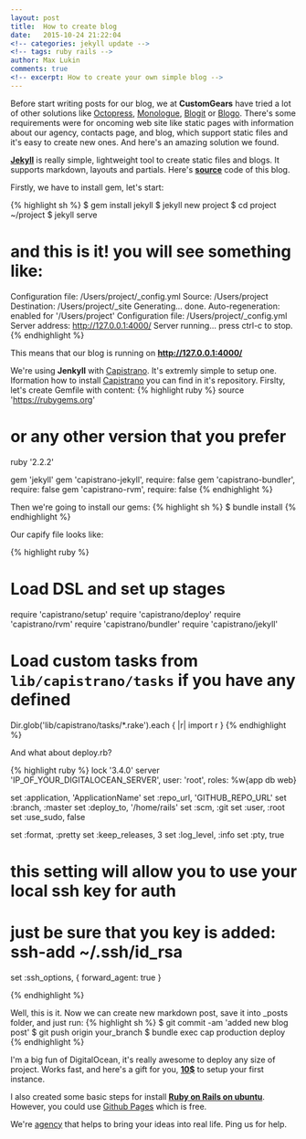 ```yaml
---
layout: post
title:  How to create blog
date:   2015-10-24 21:22:04
<!-- categories: jekyll update -->
<!-- tags: ruby rails -->
author: Max Lukin
comments: true
<!-- excerpt: How to create your own simple blog -->
---
```

Before start writing posts for our blog, we at **CustomGears** have tried a lot of other solutions like [Octopress][octopress], [Monologue][monologue], [Blogit][blogit] or [Blogo][blogo]. There's some requirements were for oncoming web site like static pages with information about our agency, contacts page, and blog, which support static files and it's easy to create new ones. And here's an amazing solution we found.

**[Jekyll][jekyll]** is really simple, lightweight tool to create static files and blogs.
It supports markdown, layouts and partials. Here's **[source][customgears]** code of this blog.

Firstly, we have to install gem, let's start:

{% highlight sh %}
$ gem install jekyll
$ jekyll new project
$ cd project
~/project $ jekyll serve

# and this is it! you will see something like:
Configuration file: /Users/project/_config.yml
            Source: /Users/project
       Destination: /Users/project/_site
      Generating...
                    done.
 Auto-regeneration: enabled for '/Users/project'
Configuration file: /Users/project/_config.yml
    Server address: http://127.0.0.1:4000/
  Server running... press ctrl-c to stop.
{% endhighlight %}

This means that our blog is running on **http://127.0.0.1:4000/**

We're using **Jenkyll** with [Capistrano][capistrano]. It's extremly simple to setup one.
Iformation how to install [Capistrano][capistrano] you can find in it's repository.
Firslty, let's create Gemfile with content:
{% highlight ruby %}
source 'https://rubygems.org'

# or any other version that you prefer
ruby '2.2.2'

gem 'jekyll'
gem 'capistrano-jekyll',  require: false
gem 'capistrano-bundler', require: false
gem 'capistrano-rvm',     require: false
{% endhighlight %}

Then we're going to install our gems:
{% highlight sh %}
$ bundle install
{% endhighlight %}

Our capify file looks like:

{% highlight ruby %}
# Load DSL and set up stages
require 'capistrano/setup'
require 'capistrano/deploy'
require 'capistrano/rvm'
require 'capistrano/bundler'
require 'capistrano/jekyll'

# Load custom tasks from `lib/capistrano/tasks` if you have any defined
Dir.glob('lib/capistrano/tasks/*.rake').each { |r| import r }
{% endhighlight %}


And what about deploy.rb?

{% highlight ruby %}
lock '3.4.0'
server 'IP_OF_YOUR_DIGITALOCEAN_SERVER', user: 'root', roles: %w{app db web}

set :application, 'ApplicationName'
set :repo_url, 'GITHUB_REPO_URL'
set :branch, :master
set :deploy_to, '/home/rails'
set :scm, :git
set :user, :root
set :use_sudo, false

set :format, :pretty
set :keep_releases, 3
set :log_level, :info
set :pty, true

# this setting will allow you to use your local ssh key for auth
# just be sure that you key is added: ssh-add ~/.ssh/id_rsa
set :ssh_options, {
 forward_agent: true
}

{% endhighlight %}

Well, this is it. Now we can create new markdown post, save it into _posts folder, and just run:
{% highlight sh %}
$ git commit -am 'added new blog post'
$ git push origin your_branch
$ bundle exec cap production deploy
{% endhighlight %}

I'm a big fun of DigitalOcean, it's really awesome to deploy any size of project.
Works fast, and here's a gift for you, **[10$](https://www.digitalocean.com/?refcode=0f6d5c28d999)** to setup your first instance.

I also created some basic steps for install **[Ruby on Rails on ubuntu](https://gist.github.com/sesharim/c54636da42758ffbe2fb "How to setup Ruby on Rails on ubuntu")**. However, you could use [Github Pages][github_pages] which is free.

We're [agency](http://customgears.net/#contacts) that helps to bring your ideas into real life. Ping us for help.

[octopress]: http://octopress.org
[monologue]: https://github.com/jipiboily/monologue
[blogit]: https://github.com/KatanaCode/blogit
[blogo]: https://github.com/greyblake/blogo
[jekyll]: https://jekyllrb.com
[customgears]: https://github.com/sesharim/customgears
[capistrano]: https://github.com/capistrano/capistrano
[github_pages]: https://pages.github.com
